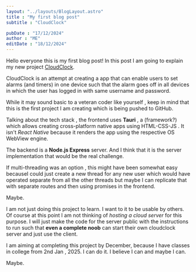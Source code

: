 ```yaml
---
layout: "../layouts/BlogLayout.astro"
title : "My first blog post"
subtitle : "CloudClock"

pubDate : "17/12/2024"
author : "ME"
editDate : "18/12/2024"
---
```

Hello everyone this is my first blog post!
In this post I am going to explain my new project [CloudClock](github.com/skyprincegamer/cloudclock "github repo").

CloudClock is an attempt at creating a app that can enable users to set alarms (and timers) in one device such that the alarm goes off in all devices in which the user has logged in with same username and password.

While it may sound basic to a veteran coder like yourself , keep in mind that this is the first project I am creating which is being pushed to GitHub. 

Talking about the tech stack  , the frontend uses **Tauri** , a (framework?) which allows creating cross-platform native apps using HTML-CSS-JS . It isn't _React Native_ because it renders the app using the respective OS WebView engine.

The backend is a **Node.js Express** server. And I think that it is the server implementation that would be the real challenge.

If multi-threading was an option , this might have been somewhat easy becauseI could just create a new thread for any new user which would have operated separate from all the other threads but maybe I can replicate that with separate routes and then using promises in the frontend.

Maybe.

I am not just doing this project to learn. I want to it to be usable by others. Of course at this point I am not thinking of _hosting a cloud server_ for this purpose. I will just make the code for the server public with the instructions to run such that **even a complete noob** can start their own cloudclock server and just use the client.

I am aiming at completing this project by December, because I have classes in college from 2nd Jan , 2025. I can do it. I believe I can and maybe I can.

Maybe.


